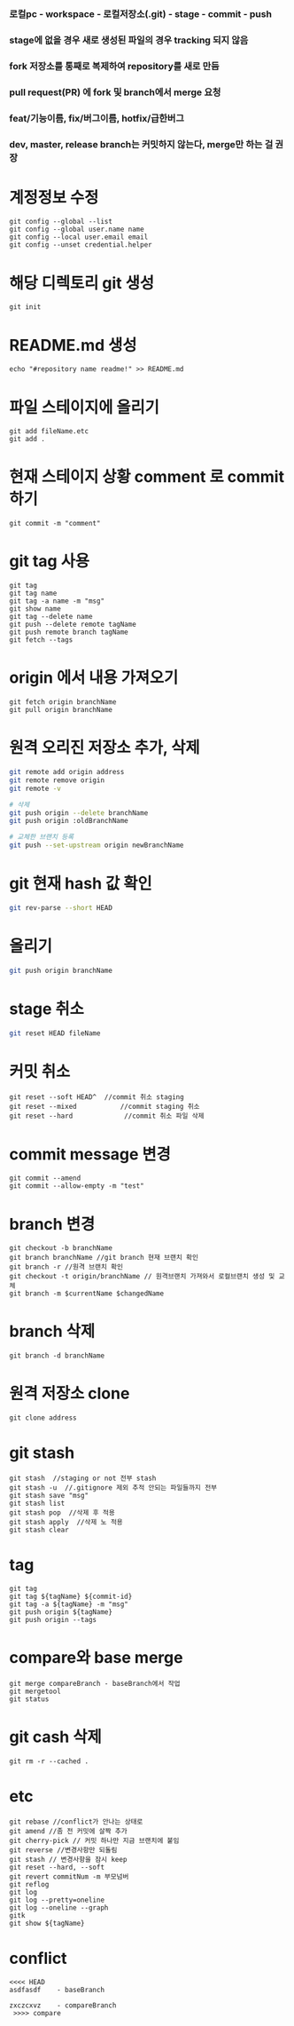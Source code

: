 ### 로컬pc - workspace - 로컬저장소(.git) - stage - commit - push

### stage에 없을 경우 새로 생성된 파일의 경우 tracking 되지 않음

### fork 저장소를 통째로 복제하여 repository를 새로 만듬

### pull request(PR) 에 fork 및 branch에서 merge 요청

### feat/기능이름, fix/버그이름, hotfix/급한버그

### dev, master, release branch는 커밋하지 않는다, merge만 하는 걸 권장

# 계정정보 수정

```
git config --global --list
git config --global user.name name
git config --local user.email email
git config --unset credential.helper
```

# 해당 디렉토리 git 생성

```
git init
```

# README.md 생성

```
echo "#repository name readme!" >> README.md
```

# 파일 스테이지에 올리기

```
git add fileName.etc
git add .
```

# 현재 스테이지 상황 comment 로 commit 하기

```
git commit -m "comment"
```

# git tag 사용

```
git tag
git tag name
git tag -a name -m "msg"
git show name
git tag --delete name
git push --delete remote tagName
git push remote branch tagName
git fetch --tags
```

# origin 에서 내용 가져오기

```
git fetch origin branchName
git pull origin branchName
```

# 원격 오리진 저장소 추가, 삭제

```sh
git remote add origin address
git remote remove origin
git remote -v

# 삭제
git push origin --delete branchName
git push origin :oldBranchName

# 교체한 브랜치 등록
git push --set-upstream origin newBranchName
```

# git 현재 hash 값 확인

```sh
git rev-parse --short HEAD
```

# 올리기

```sh
git push origin branchName
```

# stage 취소

```sh
git reset HEAD fileName
```

# 커밋 취소

```
git reset --soft HEAD^  //commit 취소 staging
git reset --mixed           //commit staging 취소
git reset --hard             //commit 취소 파일 삭제
```

# commit message 변경

```
git commit --amend
git commit --allow-empty -m "test"
```

# branch 변경

```
git checkout -b branchName
git branch branchName //git branch 현재 브랜치 확인
git branch -r //원격 브랜치 확인
git checkout -t origin/branchName // 원격브랜치 가져와서 로컬브랜치 생성 및 교체
git branch -m $currentName $changedName
```

# branch 삭제

```
git branch -d branchName
```

# 원격 저장소 clone

```
git clone address
```

# git stash

```
git stash  //staging or not 전부 stash
git stash -u  //.gitignore 제외 추적 안되는 파일들까지 전부
git stash save "msg"
git stash list
git stash pop  //삭제 후 적용
git stash apply  //삭제 노 적용
git stash clear
```

# tag

```
git tag
git tag ${tagName} ${commit-id}
git tag -a ${tagName} -m "msg"
git push origin ${tagName}
git push origin --tags
```

# compare와 base merge

```
git merge compareBranch - baseBranch에서 작업
git mergetool
git status
```

# git cash 삭제

```
git rm -r --cached .
```

# etc

```
git rebase //conflict가 안나는 상태로
git amend //좀 전 커밋에 살짝 추가
git cherry-pick // 커밋 하나만 지금 브랜치에 붙임
git reverse //변경사항만 되돌림
git stash // 변경사항을 잠시 keep
git reset --hard, --soft
git revert commitNum -m 부모넘버
git reflog
git log
git log --pretty=oneline
git log --oneline --graph
gitk
git show ${tagName}
```

# conflict

```
<<<< HEAD
asdfasdf    - baseBranch

zxczcxvz    - compareBranch
 >>>> compare
```
